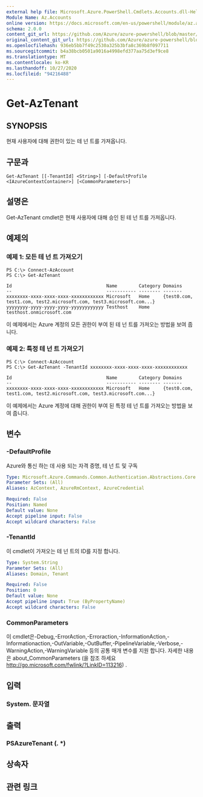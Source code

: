 ```yaml
---
external help file: Microsoft.Azure.PowerShell.Cmdlets.Accounts.dll-Help.xml
Module Name: Az.Accounts
online version: https://docs.microsoft.com/en-us/powershell/module/az.accounts/get-aztenant
schema: 2.0.0
content_git_url: https://github.com/Azure/azure-powershell/blob/master/src/Accounts/Accounts/help/Get-AzTenant.md
original_content_git_url: https://github.com/Azure/azure-powershell/blob/master/src/Accounts/Accounts/help/Get-AzTenant.md
ms.openlocfilehash: 936eb5bb7f49c2530a325b3bfa8c369b8f097711
ms.sourcegitcommit: b4a38bcb0501a9016a4998efd377aa75d3ef9ce8
ms.translationtype: MT
ms.contentlocale: ko-KR
ms.lasthandoff: 10/27/2020
ms.locfileid: "94216488"
---
```

# Get-AzTenant

## SYNOPSIS
현재 사용자에 대해 권한이 있는 테 넌 트를 가져옵니다.

## 구문과

```
Get-AzTenant [[-TenantId] <String>] [-DefaultProfile <IAzureContextContainer>] [<CommonParameters>]
```

## 설명은
Get-AzTenant cmdlet은 현재 사용자에 대해 승인 된 테 넌 트를 가져옵니다.

## 예제의

### 예제 1: 모든 테 넌 트 가져오기
```
PS C:\> Connect-AzAccount
PS C:\> Get-AzTenant

Id                                   Name        Category Domains
--                                   ----------- -------- -------
xxxxxxxx-xxxx-xxxx-xxxx-xxxxxxxxxxxx Microsoft   Home     {test0.com, test1.com, test2.microsoft.com, test3.microsoft.com...}
yyyyyyyy-yyyy-yyyy-yyyy-yyyyyyyyyyyy Testhost    Home     testhost.onmicrosoft.com
```

이 예제에서는 Azure 계정의 모든 권한이 부여 된 테 넌 트를 가져오는 방법을 보여 줍니다.

### 예제 2: 특정 테 넌 트 가져오기
```
PS C:\> Connect-AzAccount
PS C:\> Get-AzTenant -TenantId xxxxxxxx-xxxx-xxxx-xxxx-xxxxxxxxxxxx

Id                                   Name        Category Domains
--                                   ----------- -------- -------
xxxxxxxx-xxxx-xxxx-xxxx-xxxxxxxxxxxx Microsoft   Home     {test0.com, test1.com, test2.microsoft.com, test3.microsoft.com...}
```

이 예제에서는 Azure 계정에 대해 권한이 부여 된 특정 테 넌 트를 가져오는 방법을 보여 줍니다.

## 변수

### -DefaultProfile
Azure와 통신 하는 데 사용 되는 자격 증명, 테 넌 트 및 구독

```yaml
Type: Microsoft.Azure.Commands.Common.Authentication.Abstractions.Core.IAzureContextContainer
Parameter Sets: (All)
Aliases: AzContext, AzureRmContext, AzureCredential

Required: False
Position: Named
Default value: None
Accept pipeline input: False
Accept wildcard characters: False
```

### -TenantId
이 cmdlet이 가져오는 테 넌 트의 ID를 지정 합니다.

```yaml
Type: System.String
Parameter Sets: (All)
Aliases: Domain, Tenant

Required: False
Position: 0
Default value: None
Accept pipeline input: True (ByPropertyName)
Accept wildcard characters: False
```

### CommonParameters
이 cmdlet은-Debug,-ErrorAction,-Erroraction,-InformationAction,-Informationaction,-OutVariable,-OutBuffer,-PipelineVariable,-Verbose,-WarningAction,-WarningVariable 등의 공통 매개 변수를 지원 합니다. 자세한 내용은 about_CommonParameters (을 참조 하세요 http://go.microsoft.com/fwlink/?LinkID=113216) .

## 입력

### System. 문자열

## 출력

### PSAzureTenant (. *)

## 상속자

## 관련 링크
